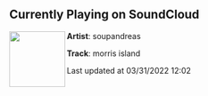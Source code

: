 ## Currently Playing on SoundCloud

[<img align="left" width="100" src="https://i1.sndcdn.com/artworks-Rbyxifo4R10uRq6H-p5lq2w-t500x500.jpg">](https://soundcloud.com/soupandreas/morris-island)

**Artist**: soupandreas 

**Track**: morris island

Last updated at 03/31/2022 12:02
